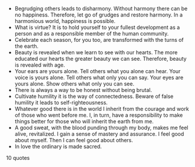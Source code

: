  - Begrudging others leads to disharmony. Without harmony there can be no happiness. Therefore, let go of grudges and restore harmony. In a harmonious world, happiness is possible.
 - What is virtue? It is to hold yourself to your fullest development as a person and as a responsible member of the human community.
 - Celebrate each season, for you too, are transformed with the turns of the earth.
 - Beauty is revealed when we learn to see with our hearts. The more educated our hearts the greater beauty we can see. Therefore, beauty is revealed with age.
 - Your ears are yours alone. Tell others what you alone can hear. Your voice is yours alone. Tell others what only you can say. Your eyes are yours alone. Show others what only you can see.
 - There is always a way to be honest without being brutal.
 - Cultivate humility it is the way of connectedness. Beware of false humility it leads to self-righteousness.
 - Whatever good there is in the world I inherit from the courage and work of those who went before me. I, in turn, have a responsibility to make things better for those who will inherit the earth from me.
 - A good sweat, with the blood punding through my body, makes me feel alive, revitalized. I gain a sense of mastery and assurance. I feel good about myself. Then I can feel good about others.
 - In love the ordinary is made sacred.

10 quotes